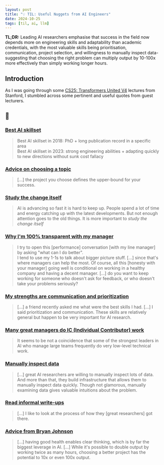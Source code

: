 ```yaml
---
layout: post
title: "💡 TIL: Useful Nuggets from AI Engineers"
date: 2024-10-25
tags: [til, ai, llm]
---
```


**TL;DR:** Leading AI researchers emphasise that success in the field now
depends more on engineering skills and adaptability than academic credentials,
with the most valuable skills being prioritisation, communication, project
selection, and willingness to manually inspect data-suggesting that choosing the
right problem can multiply output by 10-100x more effectively than simply
working longer hours.
<!--more-->

## Introduction

As I was going through some
[CS25: Transformers United V4](https://web.stanford.edu/class/cs25/) lectures
from Stanford, I stumbled across some pertinent and useful quotes from guest
lecturers.

## 📖

### [Best AI skillset](https://xcancel.com/_jasonwei/status/1631017964286922753?cxt=HHwWgsDS-c2MxaItAAAA)

> Best AI skillset in 2018: PhD + long publication record in a specific area\
> Best AI skillset in 2023: strong engineering abilities + adapting quickly to
> new directions without sunk cost fallacy

### [Advice on choosing a topic](https://xcancel.com/_jasonwei/status/1514327894746574851)

> [...] the project you choose defines the upper-bound for your success.

### [Study the change itself](https://docs.google.com/presentation/d/1u05yQQaw4QXLVYGLI6o3YoFHv6eC3YN8GvWD8JMumpE)

> AI is advancing so fast it is hard to keep up. People spend a lot of time and
> energy catching up with the latest developments. But not enough attention goes
> to the old things. It is more important to _study the change itself_

### [Why I'm 100% transparent with my manager](https://xcancel.com/_jasonwei/status/1699860824053911558)

> I try to open this [performance] conversation [with my line manager] by asking
> "what can I do better".\
> I tend to use my 1-1s to talk about bigger picture stuff. [...] since that's
> where managers can help the most. Of course, all this [honesty with your
> manager] going well is conditional on working in a healthy company and having
> a decent manager. [...] do you want to keep working for someone who doesn't
> ask for feedback, or who doesn't take your problems seriously?

### [My strengths are communication and prioritization](https://xcancel.com/_jasonwei/status/1689346627428036608)

> [...] a friend recently asked me what were the best skills I had. [...] I said
> prioritization and communication. These skills are relatively general but
> happen to be very important for AI research.

### [Many great managers do IC (Individual Contributor) work](https://xcancel.com/_jasonwei/status/1701665241652945283)

> It seems to be not a coincidence that some of the strongest leaders in AI who
> manage large teams frequently do very low-level technical work.

### [Manually inspect data](https://xcancel.com/_jasonwei/status/1708921475829481683)

> [...] great AI researchers are willing to manually inspect lots of data. And
> more than that, they build infrastructure that allows them to manually inspect
> data quickly. Though not glamorous, manually examining data gives valuable
> intuitions about the problem.

### [Read informal write-ups](https://xcancel.com/_jasonwei/status/1731780538405716078)

> [...] I like to look at the process of how they [great researchers] got there.

### [Advice from Bryan Johnson](https://xcancel.com/_jasonwei/status/1766692847078756557)

> [...] having good health enables clear thinking, which is by far the biggest
> leverage in AI. [...] While it's possible to double output by working twice as
> many hours, choosing a better project has the potential to 10x or even 100x
> output.
